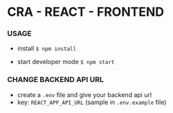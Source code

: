 # CRA - REACT - FRONTEND

### USAGE
- install
```$ npm install```

- start developer mode
```$ npm start ```

### CHANGE BACKEND API URL
- create a ```.env``` file and give your backend api url
- key: ```REACT_APP_API_URL```
(sample in ```.env.example``` file)
